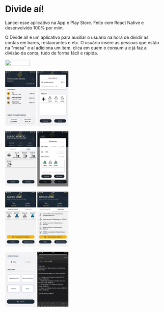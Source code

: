 # Divide aí!

Lancei esse aplicativo na App e Play Store. Feito com React Native e desenvolvido 100% por mim.

O Divide aí! é um aplicativo para auxiliar o usuário na hora de dividir as contas em bares, restaurantes e etc. O usuário insere as pessoas que estão na "mesa" e aí adiciona um item, clica em quem o consumiu e já faz a divisão da conta, tudo de forma fácil e rápida.

<img src="https://github.com/caickdias/divideai-public/blob/main/readme-img/IMG_2473(1).gif" width="40%" height="20%"/>

<img src="https://github.com/caickdias/divideai-public/blob/main/readme-img/home-no-table.PNG" width="20%" height="20%"/> <img src="https://github.com/caickdias/divideai-public/blob/main/readme-img/create-table.PNG" width="20%" height="20%"/>

<img src="https://github.com/caickdias/divideai-public/blob/main/readme-img/current-table-items.PNG" width="20%" height="20%"/> <img src="https://github.com/caickdias/divideai-public/blob/main/readme-img/add-item.PNG" width="20%" height="20%"/>

<img src="https://github.com/caickdias/divideai-public/blob/main/readme-img/who-paid.jpeg" width="20%" height="20%"/> <img src="https://github.com/caickdias/divideai-public/blob/main/readme-img/report.jpeg" width="20%" height="20%"/>

<img src="https://github.com/caickdias/divideai-public/blob/main/readme-img/share-info-table.jpeg" width="20%" height="20%"/> <img src="https://github.com/caickdias/divideai-public/blob/main/readme-img/whatsapp-share.jpeg" width="20%" height="20%"/>
